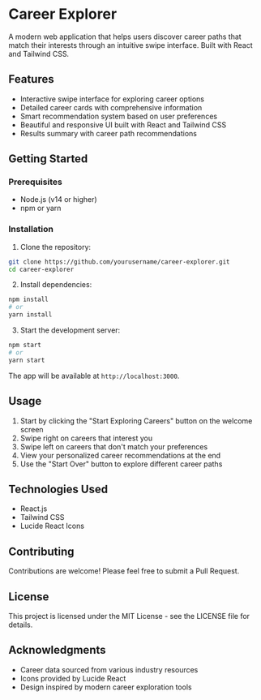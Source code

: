 # Career Explorer

A modern web application that helps users discover career paths that match their interests through an intuitive swipe interface. Built with React and Tailwind CSS.

## Features

- Interactive swipe interface for exploring career options
- Detailed career cards with comprehensive information
- Smart recommendation system based on user preferences
- Beautiful and responsive UI built with React and Tailwind CSS
- Results summary with career path recommendations

## Getting Started

### Prerequisites

- Node.js (v14 or higher)
- npm or yarn

### Installation

1. Clone the repository:
```bash
git clone https://github.com/yourusername/career-explorer.git
cd career-explorer
```

2. Install dependencies:
```bash
npm install
# or
yarn install
```

3. Start the development server:
```bash
npm start
# or
yarn start
```

The app will be available at `http://localhost:3000`.

## Usage

1. Start by clicking the "Start Exploring Careers" button on the welcome screen
2. Swipe right on careers that interest you
3. Swipe left on careers that don't match your preferences
4. View your personalized career recommendations at the end
5. Use the "Start Over" button to explore different career paths

## Technologies Used

- React.js
- Tailwind CSS
- Lucide React Icons

## Contributing

Contributions are welcome! Please feel free to submit a Pull Request.

## License

This project is licensed under the MIT License - see the LICENSE file for details.

## Acknowledgments

- Career data sourced from various industry resources
- Icons provided by Lucide React
- Design inspired by modern career exploration tools
